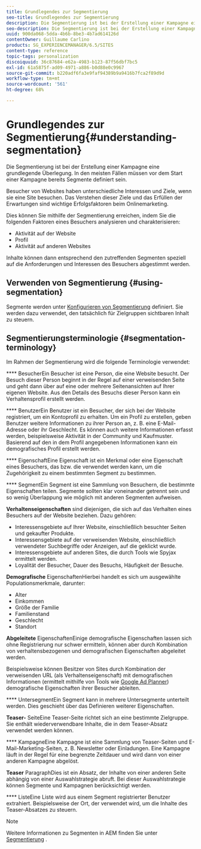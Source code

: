```yaml
---
title: Grundlegendes zur Segmentierung
seo-title: Grundlegendes zur Segmentierung
description: Die Segmentierung ist bei der Erstellung einer Kampagne eine grundlegende Überlegung
seo-description: Die Segmentierung ist bei der Erstellung einer Kampagne eine grundlegende Überlegung
uuid: 900da068-5dda-4b6b-8be3-4b7ad614126d
contentOwner: Guillaume Carlino
products: SG_EXPERIENCEMANAGER/6.5/SITES
content-type: reference
topic-tags: personalization
discoiquuid: 36c87684-e62a-4983-b123-87f56dbf7bc5
exl-id: 61a5875f-ad09-4971-a886-b0d88e0c9967
source-git-commit: b220adf6fa3e9faf94389b9a9416b7fca2f89d9d
workflow-type: tm+mt
source-wordcount: '561'
ht-degree: 68%

---
```


# Grundlegendes zur Segmentierung{#understanding-segmentation}

Die Segmentierung ist bei der Erstellung einer Kampagne eine grundlegende Überlegung. In den meisten Fällen müssen vor dem Start einer Kampagne bereits Segmente definiert sein.

Besucher von Websites haben unterschiedliche Interessen und Ziele, wenn sie eine Site besuchen. Das Verstehen dieser Ziele und das Erfüllen der Erwartungen sind wichtige Erfolgsfaktoren beim Onlinemarketing.

Dies können Sie mithilfe der Segmentierung erreichen, indem Sie die folgenden Faktoren eines Besuchers analysieren und charakterisieren:

* Aktivität auf der Website
* Profil
* Aktivität auf anderen Websites

Inhalte können dann entsprechend den zutreffenden Segmenten speziell auf die Anforderungen und Interessen des Besuchers abgestimmt werden.

## Verwenden von Segmentierung {#using-segmentation}

Segmente werden unter [Konfigurieren von Segmentierung](/help/sites-administering/campaign-segmentation.md) definiert. Sie werden dazu verwendet, den tatsächlich für Zielgruppen sichtbaren Inhalt zu steuern.

## Segmentierungsterminologie {#segmentation-terminology}

Im Rahmen der Segmentierung wird die folgende Terminologie verwendet:

**** BesucherEin Besucher ist eine Person, die eine Website besucht. Der Besuch dieser Person beginnt in der Regel auf einer verweisenden Seite und geht dann über auf eine oder mehrere Seitenansichten auf Ihrer eigenen Website. Aus den Details des Besuchs dieser Person kann ein Verhaltensprofil erstellt werden.

**** BenutzerEin Benutzer ist ein Besucher, der sich bei der Website registriert, um ein Kontoprofil zu erhalten. Um ein Profil zu erstellen, geben Benutzer weitere Informationen zu ihrer Person an, z. B. eine E-Mail-Adresse oder ihr Geschlecht. Es können auch weitere Informationen erfasst werden, beispielsweise Aktivität in der Community und Kaufmuster. Basierend auf den in dem Profil angegebenen Informationen kann ein demografisches Profil erstellt werden.

**** EigenschaftEine Eigenschaft ist ein Merkmal oder eine Eigenschaft eines Besuchers, das bzw. die verwendet werden kann, um die Zugehörigkeit zu einem bestimmten Segment zu bestimmen.

**** SegmentEin Segment ist eine Sammlung von Besuchern, die bestimmte Eigenschaften teilen. Segmente sollten klar voneinander getrennt sein und so wenig Überlappung wie möglich mit anderen Segmenten aufweisen.

**Verhaltenseigenschaften** sind diejenigen, die sich auf das Verhalten eines Besuchers auf der Website beziehen. Dazu gehören:

* Interessensgebiete auf Ihrer Website, einschließlich besuchter Seiten und gekaufter Produkte.
* Interessensgebiete auf der verweisenden Website, einschließlich verwendeter Suchbegriffe oder Anzeigen, auf die geklickt wurde.
* Interessensgebiete auf anderen Sites, die durch Tools wie Spyjax ermittelt werden.
* Loyalität der Besucher, Dauer des Besuchs, Häufigkeit der Besuche.

**Demografische** EigenschaftenHierbei handelt es sich um ausgewählte Populationsmerkmale, darunter:

* Alter
* Einkommen
* Größe der Familie
* Familienstand
* Geschlecht
* Standort

**Abgeleitete** EigenschaftenEinige demografische Eigenschaften lassen sich ohne Registrierung nur schwer ermitteln, können aber durch Kombination von verhaltensbezogenen und demografischen Eigenschaften abgeleitet werden.

Beispielsweise können Besitzer von Sites durch Kombination der verweisenden URL (als Verhaltenseigenschaft) mit demografischen Informationen (ermittelt mithilfe von Tools wie [Google Ad Planner](https://www.google.com/adplanner/)) demografische Eigenschaften ihrer Besucher ableiten.

**** UntersegmentEin Segment kann in mehrere Untersegmente unterteilt werden. Dies geschieht über das Definieren weiterer Eigenschaften.

**Teaser-** SeiteEine Teaser-Seite richtet sich an eine bestimmte Zielgruppe. Sie enthält wiederverwendbare Inhalte, die in dem Teaser-Absatz verwendet werden können.

**** KampagneEine Kampagne ist eine Sammlung von Teaser-Seiten und E-Mail-Marketing-Seiten, z. B. Newsletter oder Einladungen. Eine Kampagne läuft in der Regel für eine begrenzte Zeitdauer und wird dann von einer anderen Kampagne abgelöst.

**Teaser** ParagraphDies ist ein Absatz, der Inhalte von einer anderen Seite abhängig von einer Auswahlstrategie abruft. Bei dieser Auswahlstrategie können Segmente und Kampagnen berücksichtigt werden.

**** ListeEine Liste wird aus einem Segment registrierter Benutzer extrahiert. Beispielsweise der Ort, der verwendet wird, um die Inhalte des Teaser-Absatzes zu steuern.

>[!NOTE]
>
>Weitere Informationen zu Segmenten in AEM finden Sie unter [Segmentierung](/help/sites-administering/campaign-segmentation.md) .
